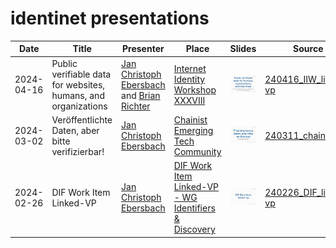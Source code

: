 # identinet presentations

| Date       | Title                                                          | Presenter                                                                                            | Place                                                                                                       | Slides                                                                                                                                                                                                          | Source                                         |
| ---------- | -------------------------------------------------------------- | ---------------------------------------------------------------------------------------------------- | ----------------------------------------------------------------------------------------------------------- | --------------------------------------------------------------------------------------------------------------------------------------------------------------------------------------------------------------- | ---------------------------------------------- |
| 2024-04-16 | Public verifiable data for websites, humans, and organizations | [Jan Christoph Ebersbach][linkedin-jc] and [Brian Richter](https://www.linkedin.com/in/brianrichter) | [Internet Identity Workshop XXXVIII](https://internetidentityworkshop.com/)                                 | [![Public verifiable data for humans, organizations, and machines](./240416_IIW_linked-vp/preview.png)](https://slidesdown.github.io/?slides=github.com/identinet/presentations/240416_IIW_linked-vp/SLIDES.md) | [240416_IIW_linked-vp](./240416_IIW_linked-vp) |
| 2024-03-02 | Veröffentlichte Daten, aber bitte verifizierbar!               | [Jan Christoph Ebersbach][linkedin-jc]                                                               | [Chainist Emerging Tech Community](https://www.linkedin.com/company/chainist)                               | [![Veröffentlichte Daten, aber bitte verifizierbar!](./240311_chainist/preview.png)](https://slidesdown.github.io/?slides=github.com/identinet/presentations/240311_chainist/SLIDES.md)                         | [240311_chainist](./240311_chainist)           |
| 2024-02-26 | DIF Work Item Linked-VP                                        | [Jan Christoph Ebersbach][linkedin-jc]                                                               | [DIF Work Item Linked-VP - WG Identifiers & Discovery](https://github.com/decentralized-identity/linked-vp) | [![DIF Work Item Linked-VP](./240226_DIF_linked-vp/preview.png)](https://slidesdown.github.io/?slides=github.com/identinet/presentations/240226_DIF_linked-vp/SLIDES.md)                                        | [240226_DIF_linked-vp](./240226_DIF_linked-vp) |

[linkedin-jc]: https://www.linkedin.com/in/jcebersbach/ "LinkedIn - Jan Christoph Ebersbach"
